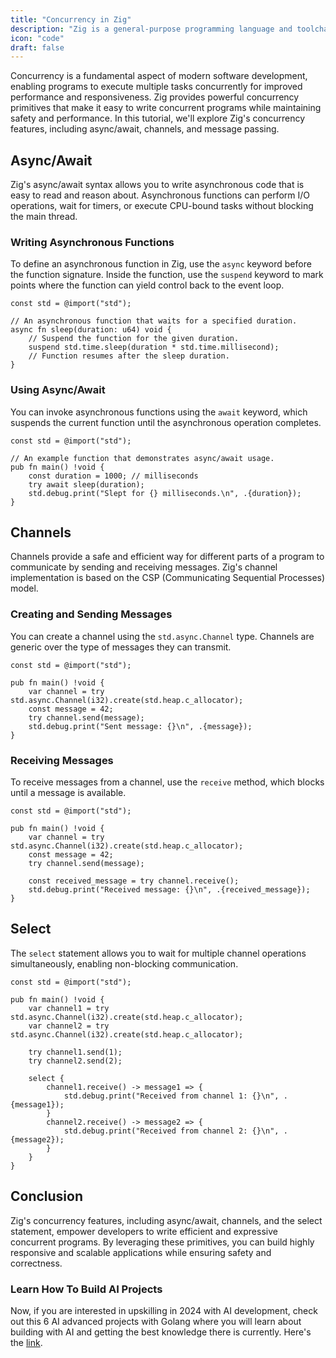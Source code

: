 ```yaml
---
title: "Concurrency in Zig"
description: "Zig is a general-purpose programming language and toolchain for maintaining robust, optimal, and reusable software."
icon: "code"
draft: false
---
```


Concurrency is a fundamental aspect of modern software development, enabling programs to execute multiple tasks concurrently for improved performance and responsiveness. Zig provides powerful concurrency primitives that make it easy to write concurrent programs while maintaining safety and performance. In this tutorial, we'll explore Zig's concurrency features, including async/await, channels, and message passing.

## Async/Await

Zig's async/await syntax allows you to write asynchronous code that is easy to read and reason about. Asynchronous functions can perform I/O operations, wait for timers, or execute CPU-bound tasks without blocking the main thread.

### Writing Asynchronous Functions

To define an asynchronous function in Zig, use the `async` keyword before the function signature. Inside the function, use the `suspend` keyword to mark points where the function can yield control back to the event loop.

```zig
const std = @import("std");

// An asynchronous function that waits for a specified duration.
async fn sleep(duration: u64) void {
    // Suspend the function for the given duration.
    suspend std.time.sleep(duration * std.time.millisecond);
    // Function resumes after the sleep duration.
}
```

### Using Async/Await

You can invoke asynchronous functions using the `await` keyword, which suspends the current function until the asynchronous operation completes.

```zig
const std = @import("std");

// An example function that demonstrates async/await usage.
pub fn main() !void {
    const duration = 1000; // milliseconds
    try await sleep(duration);
    std.debug.print("Slept for {} milliseconds.\n", .{duration});
}
```

## Channels

Channels provide a safe and efficient way for different parts of a program to communicate by sending and receiving messages. Zig's channel implementation is based on the CSP (Communicating Sequential Processes) model.

### Creating and Sending Messages

You can create a channel using the `std.async.Channel` type. Channels are generic over the type of messages they can transmit.

```zig
const std = @import("std");

pub fn main() !void {
    var channel = try std.async.Channel(i32).create(std.heap.c_allocator);
    const message = 42;
    try channel.send(message);
    std.debug.print("Sent message: {}\n", .{message});
}
```

### Receiving Messages

To receive messages from a channel, use the `receive` method, which blocks until a message is available.

```zig
const std = @import("std");

pub fn main() !void {
    var channel = try std.async.Channel(i32).create(std.heap.c_allocator);
    const message = 42;
    try channel.send(message);

    const received_message = try channel.receive();
    std.debug.print("Received message: {}\n", .{received_message});
}
```

## Select

The `select` statement allows you to wait for multiple channel operations simultaneously, enabling non-blocking communication.

```zig
const std = @import("std");

pub fn main() !void {
    var channel1 = try std.async.Channel(i32).create(std.heap.c_allocator);
    var channel2 = try std.async.Channel(i32).create(std.heap.c_allocator);

    try channel1.send(1);
    try channel2.send(2);

    select {
        channel1.receive() -> message1 => {
            std.debug.print("Received from channel 1: {}\n", .{message1});
        }
        channel2.receive() -> message2 => {
            std.debug.print("Received from channel 2: {}\n", .{message2});
        }
    }
}
```

## Conclusion

Zig's concurrency features, including async/await, channels, and the select statement, empower developers to write efficient and expressive concurrent programs. By leveraging these primitives, you can build highly responsive and scalable applications while ensuring safety and correctness.

### Learn How To Build AI Projects

Now, if you are interested in upskilling in 2024 with AI development, check out this 6 AI advanced projects with Golang where you will learn about building with AI and getting the best knowledge there is currently. Here's the [link](https://akhilsharmatech.gumroad.com/l/zgxqq).
